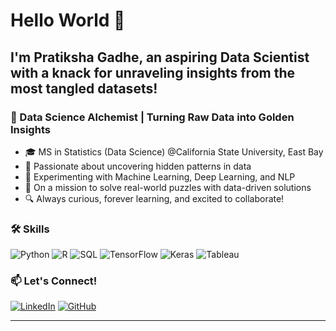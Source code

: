 # Hello World 👋

## I'm Pratiksha Gadhe, an aspiring Data Scientist with a knack for unraveling insights from the most tangled datasets!

### 🧪 Data Science Alchemist | Turning Raw Data into Golden Insights

- 🎓 MS in Statistics (Data Science) @California State University, East Bay
- 🚀 Passionate about uncovering hidden patterns in data
- 🔬 Experimenting with Machine Learning, Deep Learning, and NLP
- 🌟 On a mission to solve real-world puzzles with data-driven solutions
- 🔍 Always curious, forever learning, and excited to collaborate!

### 🛠️ Skills

![Python](https://img.shields.io/badge/-Python-3776AB?style=flat-square&logo=Python&logoColor=white)
![R](https://img.shields.io/badge/-R-276DC3?style=flat-square&logo=R&logoColor=white)
![SQL](https://img.shields.io/badge/-SQL-4479A1?style=flat-square&logo=MySQL&logoColor=white)
![TensorFlow](https://img.shields.io/badge/-TensorFlow-FF6F00?style=flat-square&logo=TensorFlow&logoColor=white)
![Keras](https://img.shields.io/badge/-Keras-D00000?style=flat-square&logo=Keras&logoColor=white)
![Tableau](https://img.shields.io/badge/-Tableau-E97627?style=flat-square&logo=Tableau&logoColor=white)


### 📫 Let's Connect!

[![LinkedIn](https://img.shields.io/badge/-LinkedIn-0077B5?style=flat-square&logo=LinkedIn&logoColor=white)](https://www.linkedin.com/in/pratikshagadhe23/)
[![GitHub](https://img.shields.io/badge/-GitHub-181717?style=flat-square&logo=GitHub&logoColor=white)](https://github.com/pratikshagadhe23)

---


